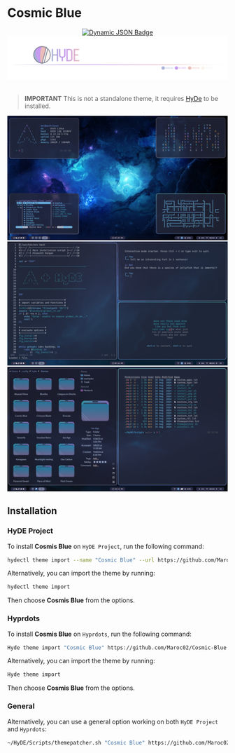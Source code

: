 # Cosmic Blue

<div align="center">
    <a href="https://discord.gg/AYbJ9MJez7">
        <img alt="Dynamic JSON Badge" src="https://img.shields.io/badge/dynamic/json?url=https%3A%2F%2Fdiscordapp.com%2Fapi%2Finvites%2FmT5YqjaJFh%3Fwith_counts%3Dtrue&query=%24.approximate_member_count&suffix=%20members&style=for-the-badge&logo=discord&logoSize=auto&label=The%20HyDe%20Project&labelColor=ebbcba&color=c79bf0">    
    </a>
</div>
<div align="center"><img src="https://raw.githubusercontent.com/prasanthrangan/hyprdots/main/Source/assets/hyde_banner.png"><br><br></div>

> **IMPORTANT**
> This is not a standalone theme, it requires [HyDe](https://github.com/HyDE-Project/HyDE) to be installed.

![t1](./screenshots/ss_1.png)
![t2](./screenshots/ss_2.png)
![t3](./screenshots/ss_3.png)

## Installation

### HyDE Project
To install **Cosmis Blue** on `HyDE Project`, run the following command:
```sh
hydectl theme import --name "Cosmic Blue" --url https://github.com/Maroc02/Cosmic-Blue
```

Alternatively, you can import the theme by running:
```sh
hydectl theme import
```

Then choose **Cosmis Blue** from the options.

### Hyprdots
To install **Cosmis Blue** on `Hyprdots`, run the following command:

```sh
Hyde theme import "Cosmic Blue" https://github.com/Maroc02/Cosmic-Blue
```

Alternatively, you can import the theme by running:
```sh
Hyde theme import
```

Then choose **Cosmis Blue** from the options.

### General
Alternatively, you can use a general option working on both `HyDE Project` and `Hyprdots`:
```sh
~/HyDE/Scripts/themepatcher.sh "Cosmic Blue" https://github.com/Maroc02/Cosmic-Blue
```
